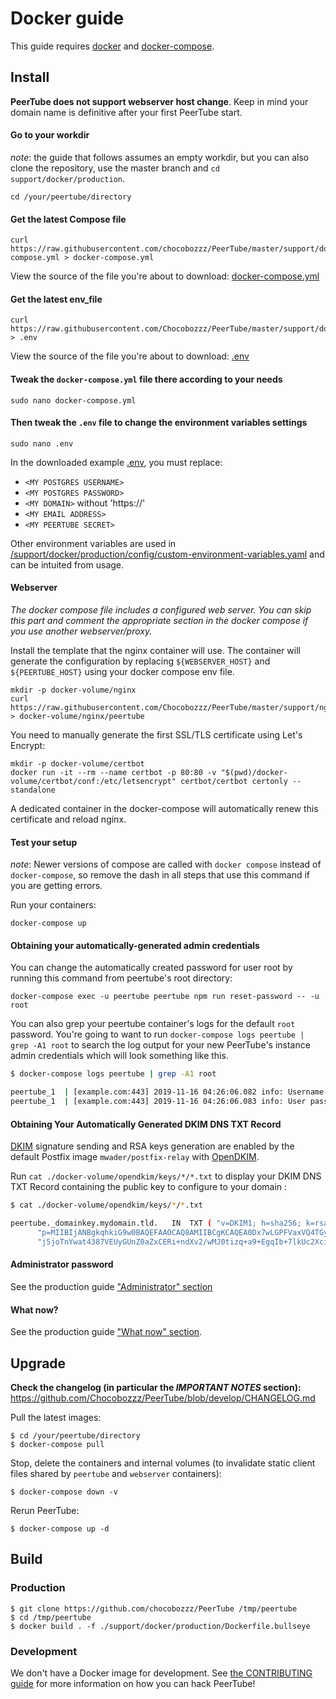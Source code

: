 # Docker guide

This guide requires [docker](https://www.docker.com/community-edition) and
[docker-compose](https://docs.docker.com/compose/install/).

## Install

**PeerTube does not support webserver host change**. Keep in mind your domain
name is definitive after your first PeerTube start.

#### Go to your workdir

_note_: the guide that follows assumes an empty workdir, but you can also clone the repository, use the master branch and `cd support/docker/production`.

```shell
cd /your/peertube/directory
```

#### Get the latest Compose file

```shell
curl https://raw.githubusercontent.com/chocobozzz/PeerTube/master/support/docker/production/docker-compose.yml > docker-compose.yml
```

View the source of the file you're about to download: [docker-compose.yml](https://github.com/Chocobozzz/PeerTube/blob/master/support/docker/production/docker-compose.yml)

#### Get the latest env_file

```shell
curl https://raw.githubusercontent.com/Chocobozzz/PeerTube/master/support/docker/production/.env > .env
```

View the source of the file you're about to download: [.env](https://github.com/Chocobozzz/PeerTube/blob/master/support/docker/production/.env)

#### Tweak the `docker-compose.yml` file there according to your needs

```shell
sudo nano docker-compose.yml
```

#### Then tweak the `.env` file to change the environment variables settings

```shell
sudo nano .env
```

In the downloaded example [.env](https://github.com/Chocobozzz/PeerTube/blob/master/support/docker/production/.env), you must replace:
- `<MY POSTGRES USERNAME>`
- `<MY POSTGRES PASSWORD>`
- `<MY DOMAIN>` without 'https://'
- `<MY EMAIL ADDRESS>`
- `<MY PEERTUBE SECRET>`

Other environment variables are used in
[/support/docker/production/config/custom-environment-variables.yaml](https://github.com/Chocobozzz/PeerTube/blob/master/support/docker/production/config/custom-environment-variables.yaml) and can be
intuited from usage.

#### Webserver

*The docker compose file includes a configured web server. You can skip this part and comment the appropriate section in the docker compose if you use another webserver/proxy.*

Install the template that the nginx container will use.
The container will generate the configuration by replacing `${WEBSERVER_HOST}` and `${PEERTUBE_HOST}` using your docker compose env file.

```shell
mkdir -p docker-volume/nginx
curl https://raw.githubusercontent.com/Chocobozzz/PeerTube/master/support/nginx/peertube > docker-volume/nginx/peertube
```

You need to manually generate the first SSL/TLS certificate using Let's Encrypt:

```shell
mkdir -p docker-volume/certbot
docker run -it --rm --name certbot -p 80:80 -v "$(pwd)/docker-volume/certbot/conf:/etc/letsencrypt" certbot/certbot certonly --standalone
```

A dedicated container in the docker-compose will automatically renew this certificate and reload nginx.


#### Test your setup

_note_: Newer versions of compose are called with `docker compose` instead of `docker-compose`, so remove the dash in all steps that use this command if you are getting errors.

Run your containers:

```shell
docker-compose up
```

#### Obtaining your automatically-generated admin credentials

You can change the automatically created password for user root by running this command from peertube's root directory:
```shell
docker-compose exec -u peertube peertube npm run reset-password -- -u root
```

You can also grep your peertube container's logs for the default `root` password. You're going to want to run `docker-compose logs peertube | grep -A1 root` to search the log output for your new PeerTube's instance admin credentials which will look something like this.

```bash
$ docker-compose logs peertube | grep -A1 root

peertube_1  | [example.com:443] 2019-11-16 04:26:06.082 info: Username: root
peertube_1  | [example.com:443] 2019-11-16 04:26:06.083 info: User password: abcdefghijklmnop
```

#### Obtaining Your Automatically Generated DKIM DNS TXT Record

[DKIM](https://en.wikipedia.org/wiki/DomainKeys_Identified_Mail) signature sending and RSA keys generation are enabled by the default Postfix image `mwader/postfix-relay` with [OpenDKIM](http://www.opendkim.org/).

Run `cat ./docker-volume/opendkim/keys/*/*.txt` to display your DKIM DNS TXT Record containing the public key to configure to your domain :

```bash
$ cat ./docker-volume/opendkim/keys/*/*.txt

peertube._domainkey.mydomain.tld.	IN	TXT	( "v=DKIM1; h=sha256; k=rsa; "
	  "p=MIIBIjANBgkqhkiG9w0BAQEFAAOCAQ8AMIIBCgKCAQEA0Dx7wLGPFVaxVQ4TGym/eF89aQ8oMxS9v5BCc26Hij91t2Ci8Fl12DHNVqZoIPGm+9tTIoDVDFEFrlPhMOZl8i4jU9pcFjjaIISaV2+qTa8uV1j3MyByogG8pu4o5Ill7zaySYFsYB++cHJ9pjbFSC42dddCYMfuVgrBsLNrvEi3dLDMjJF5l92Uu8YeswFe26PuHX3Avr261n"
	  "j5joTnYwat4387VEUyGUnZ0aZxCERi+ndXv2/wMJ0tizq+a9+EgqIb+7lkUc2XciQPNuTujM25GhrQBEKznvHyPA6fHsFheymOuB763QpkmnQQLCxyLygAY9mE/5RY+5Q6J9oDOQIDAQAB" )  ; ----- DKIM key peertube for mydomain.tld
```

#### Administrator password

See the production guide ["Administrator" section](https://docs.joinpeertube.org/install/any-os?id=technologist-administrator)

#### What now?

See the production guide ["What now" section](https://docs.joinpeertube.org/install/any-os?id=tada-what-now).

## Upgrade

**Check the changelog (in particular the *IMPORTANT NOTES* section):** https://github.com/Chocobozzz/PeerTube/blob/develop/CHANGELOG.md

Pull the latest images:

```shell
$ cd /your/peertube/directory
$ docker-compose pull
```

Stop, delete the containers and internal volumes (to invalidate static client files shared by `peertube` and `webserver` containers):

```shell
$ docker-compose down -v
```

Rerun PeerTube:

```shell
$ docker-compose up -d
```

## Build

### Production

```shell
$ git clone https://github.com/chocobozzz/PeerTube /tmp/peertube
$ cd /tmp/peertube
$ docker build . -f ./support/docker/production/Dockerfile.bullseye
```

### Development

We don't have a Docker image for development. See [the CONTRIBUTING guide](https://github.com/Chocobozzz/PeerTube/blob/develop/.github/CONTRIBUTING.md#develop) for more information on how you can hack PeerTube!
